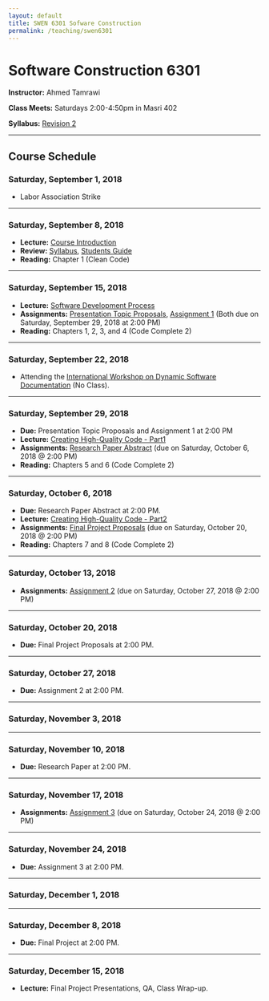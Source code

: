 ```yaml
---
layout: default
title: SWEN 6301 Sofware Construction
permalink: /teaching/swen6301
---
```


# Software Construction 6301

**Instructor:** Ahmed Tamrawi

**Class Meets:** Saturdays 2:00-4:50pm in Masri 402

**Syllabus:** [Revision 2](/teaching/swen6301-fall18/SWEN6301-syllabus-fall2018.pdf)

---

## Course Schedule

### Saturday, September 1, 2018
- Labor Association Strike

---

### Saturday, September 8, 2018
- **Lecture:** [Course Introduction](/teaching/swen6301-fall18/SWEN6301_Lecture_01.pdf)
- **Review:** [Syllabus](/teaching/swen6301-fall18/SWEN6301-syllabus-fall2018.pdf), [Students Guide](/teaching/swen6301-fall18/students-guide.pdf)
- **Reading:** Chapter 1 (Clean Code)

---

### Saturday, September 15, 2018
- **Lecture:** [Software Development Process]()
- **Assignments:** [Presentation Topic Proposals](), [Assignment 1]() (Both due on Saturday, September 29, 2018 at 2:00 PM)
- **Reading:** Chapters 1, 2, 3, and 4 (Code Complete 2)

---

### Saturday, September 22, 2018
- Attending the [International Workshop on Dynamic Software Documentation](https://dysdoc.github.io/) (No Class).

---

### Saturday, September 29, 2018
- **Due:** Presentation Topic Proposals and Assignment 1 at 2:00 PM
- **Lecture:** [Creating High-Quality Code - Part1]()
- **Assignments:** [Research Paper Abstract]() (due on Saturday, October 6, 2018 @ 2:00 PM)
- **Reading:** Chapters 5 and 6 (Code Complete 2)

---

### Saturday, October 6, 2018
- **Due:** Research Paper Abstract at 2:00 PM.
- **Lecture:** [Creating High-Quality Code - Part2]()
- **Assignments:** [Final Project Proposals]() (due on Saturday, October 20, 2018 @ 2:00 PM)
- **Reading:** Chapters 7 and 8 (Code Complete 2)

---

### Saturday, October 13, 2018
- **Assignments:** [Assignment 2]() (due on Saturday, October 27, 2018 @ 2:00 PM)

---

### Saturday, October 20, 2018
- **Due:** Final Project Proposals at 2:00 PM.

---

### Saturday, October 27, 2018
- **Due:** Assignment 2 at 2:00 PM.

---

### Saturday, November 3, 2018

---

### Saturday, November 10, 2018
- **Due:** Research Paper at 2:00 PM.

---

### Saturday, November 17, 2018
- **Assignments:** [Assignment 3]() (due on Saturday, October 24, 2018 @ 2:00 PM)

---

### Saturday, November 24, 2018
- **Due:** Assignment 3 at 2:00 PM.

---

### Saturday, December 1, 2018

---

### Saturday, December 8, 2018
- **Due:** Final Project at 2:00 PM.

---

### Saturday, December 15, 2018
- **Lecture:** Final Project Presentations, QA, Class Wrap-up.